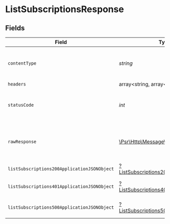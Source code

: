 # ListSubscriptionsResponse


## Fields

| Field                                                                                                        | Type                                                                                                         | Required                                                                                                     | Description                                                                                                  |
| ------------------------------------------------------------------------------------------------------------ | ------------------------------------------------------------------------------------------------------------ | ------------------------------------------------------------------------------------------------------------ | ------------------------------------------------------------------------------------------------------------ |
| `contentType`                                                                                                | *string*                                                                                                     | :heavy_check_mark:                                                                                           | HTTP response content type for this operation                                                                |
| `headers`                                                                                                    | array<string, array<*string*>>                                                                               | :heavy_minus_sign:                                                                                           | N/A                                                                                                          |
| `statusCode`                                                                                                 | *int*                                                                                                        | :heavy_check_mark:                                                                                           | HTTP response status code for this operation                                                                 |
| `rawResponse`                                                                                                | [\Psr\Http\Message\ResponseInterface](https://www.php-fig.org/psr/psr-7/#33-psrhttpmessageresponseinterface) | :heavy_minus_sign:                                                                                           | Raw HTTP response; suitable for custom response parsing                                                      |
| `listSubscriptions200ApplicationJSONObject`                                                                  | [?ListSubscriptions200ApplicationJSON](../../models/operations/ListSubscriptions200ApplicationJSON.md)       | :heavy_minus_sign:                                                                                           | OK                                                                                                           |
| `listSubscriptions401ApplicationJSONObject`                                                                  | [?ListSubscriptions401ApplicationJSON](../../models/operations/ListSubscriptions401ApplicationJSON.md)       | :heavy_minus_sign:                                                                                           | General error response                                                                                       |
| `listSubscriptions500ApplicationJSONObject`                                                                  | [?ListSubscriptions500ApplicationJSON](../../models/operations/ListSubscriptions500ApplicationJSON.md)       | :heavy_minus_sign:                                                                                           | General error response                                                                                       |